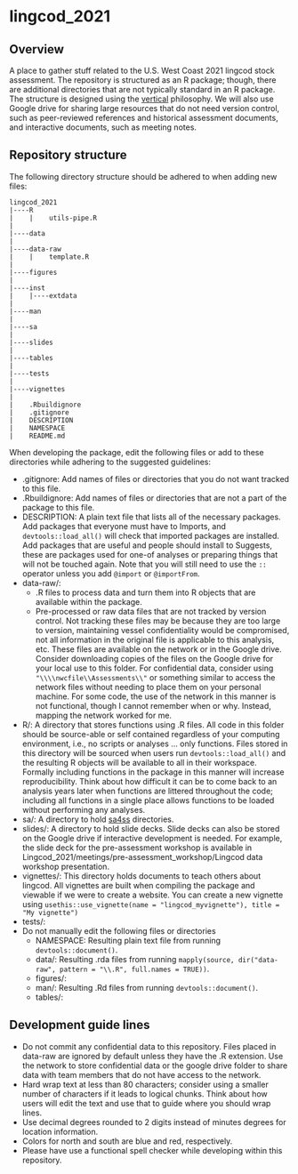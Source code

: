 # lingcod_2021

## Overview

A place to gather stuff related to the U.S. West Coast 2021 lingcod stock assessment.
The repository is structured as an R package; though,
there are additional directories that are not typically standard in an R package.
The structure is designed using the
[vertical](crumplab.github.io/vertical/) philosophy.
We will also use Google drive for sharing
large resources that do not need version control,
such as peer-reviewed references and historical assessment documents,
and
interactive documents, such as meeting notes.

## Repository structure

The following directory structure should be adhered to when adding new files:
```
lingcod_2021
|----R
|    |    utils-pipe.R
|
|----data
|
|----data-raw
|    |    template.R
|
|----figures
|
|----inst
|    |----extdata
|
|----man
|
|----sa
|
|----slides
|
|----tables
|
|----tests
|
|----vignettes
|
|    .Rbuildignore
|    .gitignore
|    DESCRIPTION
|    NAMESPACE
|    README.md
```

When developing the package, edit the following files or add to these directories
while adhering to the suggested guidelines:
* .gitignore: Add names of files or directories that you do not want tracked to this file.
* .Rbuildignore: Add names of files or directories that are not a part of the package to this file.
* DESCRIPTION: A plain text file that lists all of the necessary packages.
Add packages that everyone must have to Imports, and
`devtools::load_all()` will check that imported packages are installed.
Add packages that are useful and people should install to Suggests,
these are packages used for one-of analyses or preparing things that will not be touched again.
Note that you will still need to use the `::` operator unless you add `@import` or `@importFrom`.
* data-raw/:
  * .R files to process data and turn them into R objects that are available within the package.
  * Pre-processed or raw data files that are not tracked by version control.
  Not tracking these files may be because
  they are too large to version,
  maintaining vessel confidentiality would be compromised,
  not all information in the original file is applicable to this analysis,
  etc.
  These files are available on the network or in the Google drive.
  Consider downloading copies of the files on the Google drive for your local use to this folder.
  For confidential data, consider using `"\\\\nwcfile\\Assessments\\"` or something similar
  to access the network files without needing to place them on your personal machine.
  For some code, the use of the network in this manner is not functional,
  though I cannot remember when or why. Instead, mapping the network worked for me.
* R/: A directory that stores functions using .R files.
All code in this folder should be source-able or self contained regardless of your
computing environment, i.e., no scripts or analyses ... only functions.
Files stored in this directory will be sourced when users run `devtools::load_all()` and
the resulting R objects will be available to all in their workspace.
Formally including functions in the package in this manner will increase reproducibility.
Think about how difficult it can be to come back to an analysis years later when functions
are littered throughout the code; including all functions in a single place allows
functions to be loaded without performing any analyses.
* sa/: A directory to hold [sa4ss](github.com/nwfsc-assess/sa4ss) directories.
* slides/: A directory to hold slide decks.
Slide decks can also be stored on the Google drive if interactive development is needed.
For example, the slide deck for the pre-assessment workshop is available in
Lingcod_2021/meetings/pre-assessment_workshop/Lingcod data workshop presentation.
* vignettes/: This directory holds documents to teach others about lingcod.
All vignettes are built when compiling the package and viewable if we were to create a website.
You can create a new vignette using 
`usethis::use_vignette(name = "lingcod_myvignette"), title = "My vignette")`
* tests/:
* Do not manually edit the following files or directories
  * NAMESPACE: Resulting plain text file from running `devtools::document()`.
  * data/: Resulting .rda files from running
  `mapply(source, dir("data-raw", pattern = "\\.R", full.names = TRUE))`.
  * figures/:
  * man/: Resulting .Rd files from running `devtools::document()`.
  * tables/:

## Development guide lines

* Do not commit any confidential data to this repository.
Files placed in data-raw are ignored by default unless they have the .R extension.
Use the network to store confidential data or
the google drive folder to share data with team members that do not have access to the network.
* Hard wrap text at less than 80 characters;
consider using a smaller number of characters if it leads to logical chunks.
Think about how users will edit the text and use that to guide where you should wrap lines.
* Use decimal degrees rounded to 2 digits instead of minutes degrees for location information.
* Colors for north and south are blue and red, respectively.
* Please have use a functional spell checker while developing within this repository.

